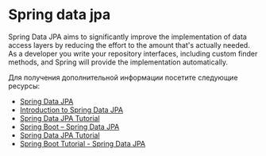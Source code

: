 # Spring data jpa

Spring Data JPA aims to significantly improve the implementation of data access layers by reducing the effort to the amount that's actually needed. As a developer you write your repository interfaces, including custom finder methods, and Spring will provide the implementation automatically.

Для получения дополнительной информации посетите следующие ресурсы:

- [Spring Data JPA](https://spring.io/projects/spring-data-jpa)
- [Introduction to Spring Data JPA](https://www.baeldung.com/the-persistence-layer-with-spring-data-jpa)
- [Spring Data JPA Tutorial](https://www.javatpoint.com/spring-and-jpa-integration)
- [Spring Boot – Spring Data JPA](https://www.geeksforgeeks.org/spring-boot-spring-data-jpa/)
- [Spring Data JPA Tutorial](https://youtu.be/XszpXoII9Sg)
- [Spring Boot Tutorial - Spring Data JPA](https://youtu.be/8SGI_XS5OPw)
